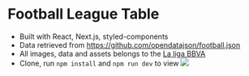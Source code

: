 # Football League Table
- Built with React, Next.js, styled-components
- Data retrieved from https://github.com/opendatajson/football.json
- All images, data and assets belongs to the [La liga BBVA](https://www.laliga.com/en-GB)
- Clone, run `npm install` and `npm run dev` to view
![](Liga-table.gif)



